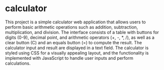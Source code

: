 # calculator
This project is a simple calculator web application that allows users to perform basic arithmetic operations such as addition, subtraction, multiplication, and division. The interface consists of a table with buttons for digits (0-9), decimal point, and arithmetic operators (+, -, *, /), as well as a clear button (C) and an equals button (=) to compute the result. The calculator input and result are displayed in a text field. The calculator is styled using CSS for a visually appealing layout, and the functionality is implemented with JavaScript to handle user inputs and perform calculations.
